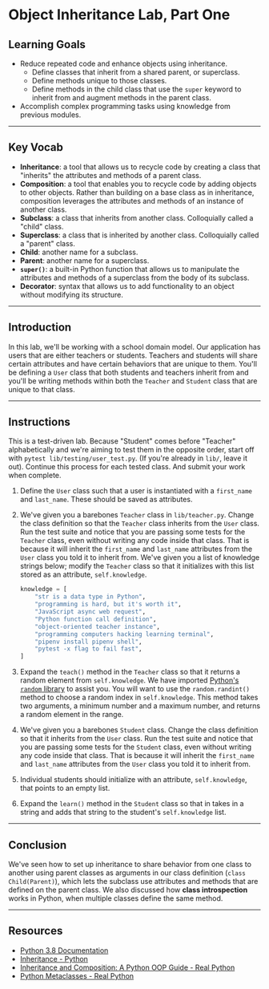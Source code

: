 # Object Inheritance Lab, Part One

## Learning Goals

- Reduce repeated code and enhance objects using inheritance.
  - Define classes that inherit from a shared parent, or superclass.
  - Define methods unique to those classes.
  - Define methods in the child class that use the `super` keyword to inherit
    from and augment methods in the parent class.
- Accomplish complex programming tasks using knowledge from previous modules.

***

## Key Vocab

- **Inheritance**: a tool that allows us to recycle code by creating a class
that "inherits" the attributes and methods of a parent class.
- **Composition**: a tool that enables you to recycle code by adding objects to
other objects. Rather than building on a base class as in inheritance,
composition leverages the attributes and methods of an instance of another class.
- **Subclass**: a class that inherits from another class. Colloquially called
a "child" class.
- **Superclass**: a class that is inherited by another class. Colloquially
called a "parent" class.
- **Child**: another name for a subclass.
- **Parent**: another name for a superclass.
- **`super()`**: a built-in Python function that allows us to manipulate the
attributes and methods of a superclass from the body of its subclass.
- **Decorator**: syntax that allows us to add functionality to an object
without modifying its structure.

***

## Introduction

In this lab, we'll be working with a school domain model. Our application has
users that are either teachers or students. Teachers and students will share
certain attributes and have certain behaviors that are unique to them. You'll be
defining a `User` class that both students and teachers inherit from and you'll
be writing methods within both the `Teacher` and `Student` class that are unique
to that class.

***

## Instructions

This is a test-driven lab. Because "Student" comes before "Teacher"
alphabetically and we're aiming to test them in the opposite order, start off
with `pytest lib/testing/user_test.py`. (If you're already in `lib/`, leave it
out). Continue this process for each tested class. And
submit your work when complete.

1. Define the `User` class such that a user is instantiated with a
   `first_name` and `last_name`. These should be saved as attributes.

2. We've given you a barebones `Teacher` class in `lib/teacher.py`. Change the
   class definition so that the `Teacher` class inherits from the `User` class.
   Run the test suite and notice that you are passing some tests for the
   `Teacher` class, even without writing any code inside that class. That is
   because it will inherit the `first_name` and `last_name` attributes from the
   `User` class you told it to inherit from. We've given you a list of
   knowledge strings below; modify the `Teacher` class so that it initializes
   with this list stored as an attribute, `self.knowledge`.

    ```py
    knowledge = [
        "str is a data type in Python",
        "programming is hard, but it's worth it",
        "JavaScript async web request",
        "Python function call definition",
        "object-oriented teacher instance",
        "programming computers hacking learning terminal",
        "pipenv install pipenv shell",
        "pytest -x flag to fail fast",
    ]
    ```

3. Expand the `teach()` method in the `Teacher` class so that it returns a
   random element from `self.knowledge`. We have imported [Python's `random`
   library](https://docs.python.org/3/library/random.html) to assist you. You
   will want to use the `random.randint()` method to choose a random index in
   `self.knowledge`. This method takes two arguments, a minimum number and a
   maximum number, and returns a random element in the range.

4. We've given you a barebones `Student` class. Change the class definition so
   that it inherits from the `User` class. Run the test suite and notice that
   you are passing some tests for the `Student` class, even without writing any
   code inside that class. That is because it will inherit the `first_name` and
   `last_name` attributes from the `User` class you told it to inherit from.

5. Individual students should initialize with an attribute, `self.knowledge`,
   that points to an empty list.

6. Expand the `learn()` method in the `Student` class so that in takes in a
   string and adds that string to the student's `self.knowledge` list.

***

## Conclusion

We've seen how to set up inheritance to share behavior from one class to another
using parent classes as arguments in our class definition
(`class Child(Parent)`), which lets the subclass use attributes and methods
that are defined on the parent class. We also discussed how **class
introspection** works in Python, when multiple classes define the same method.

***

## Resources

- [Python 3.8 Documentation](https://docs.python.org/3.8/)
- [Inheritance - Python](https://docs.python.org/3/tutorial/classes.html#inheritance)
- [Inheritance and Composition: A Python OOP Guide - Real Python](https://realpython.com/inheritance-composition-python/)
- [Python Metaclasses - Real Python](https://realpython.com/python-metaclasses)
